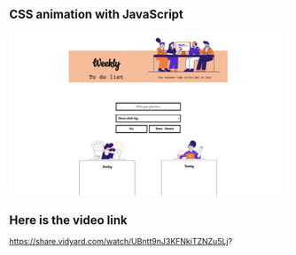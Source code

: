 ## CSS animation with JavaScript
<img src="images/overall.png" />

## Here is the video link
https://share.vidyard.com/watch/UBntt9nJ3KFNkiTZNZu5Lj?